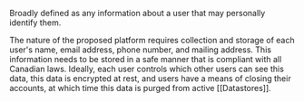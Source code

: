 Broadly defined as any information about a user that may personally identify them. 

The nature of the proposed platform requires collection and storage of each user's name, email address, phone number, and mailing address. This information needs to be stored in a safe manner that is compliant with all Canadian laws. Ideally, each user controls which other users can see this data, this data is encrypted at rest, and users have a means of closing their accounts, at which time this data is purged from active [[Datastores]].